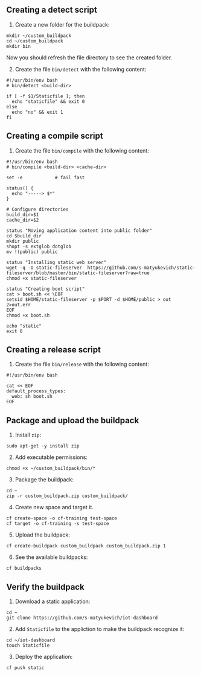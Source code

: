 ## Creating a detect script

1. Create a new folder for the buildpack:
  ```exec
  mkdir ~/custom_buildpack
  cd ~/custom_buildpack
  mkdir bin
  ```
Now you should refresh the file directory to see the created folder. 

2. Create the file `bin/detect` with the following content:
  ```file=~/custom_buildpack/bin/detect
  #!/usr/bin/env bash
  # bin/detect <build-dir>

  if [ -f $1/Staticfile ]; then
    echo "staticfile" && exit 0
  else
    echo "no" && exit 1
  fi
  ``` 
## Creating a compile script

1. Create the file `bin/compile` with the following content:
  ```file=~/custom_buildpack/bin/compile
  #!/usr/bin/env bash
  # bin/compile <build-dir> <cache-dir>

  set -e            # fail fast

  status() {
    echo "-----> $*"
  }

  # Configure directories
  build_dir=$1
  cache_dir=$2

  status "Moving application content into public folder"
  cd $build_dir
  mkdir public
  shopt -s extglob dotglob
  mv !(public) public 

  status "Installing static web server"
  wget -q -O static-fileserver  https://github.com/s-matyukevich/static-fileserver/blob/master/bin/static-fileserver?raw=true 
  chmod +x static-fileserver

  status "Creating boot script"
  cat > boot.sh << \EOF
  setsid $HOME/static-fileserver -p $PORT -d $HOME/public > out 2>out.err
  EOF
  chmod +x boot.sh

  echo "static"
  exit 0

  ```
## Creating a release script

1. Create the file `bin/release` with the following content:
  ```file=~/custom_buildpack/bin/release
  #!/usr/bin/env bash

  cat << EOF
  default_process_types:
    web: sh boot.sh 
  EOF
  ```
## Package and upload the buildpack

1. Install `zip`:
  ```exec
  sudo apt-get -y install zip
  ```

2. Add executable permissions:
  ```exec
  chmod +x ~/custom_buildpack/bin/*
  ```

3. Package the buildpack:
  ```exec
  cd ~
  zip -r custom_buildpack.zip custom_buildpack/
  ```

4. Create new space and target it.
  ```exec
  cf create-space -o cf-training test-space
  cf target -o cf-training -s test-space
  ```

5. Upload the buildpack:
  ```exec
  cf create-buildpack custom_buildpack custom_buildpack.zip 1
  ```

6. See the available buildpacks:
  ```exec
  cf buildpacks
  ```
## Verify the buildpack

1. Download a static application:
  ```exec
  cd ~
  git clone https://github.com/s-matyukevich/iot-dashboard
  ``` 

2. Add `Staticfile` to the appliction to make the buildpack recognize it:
  ```exec
  cd ~/iot-dashboard
  touch Staticfile
  ```

3. Deploy the application:
  ```exec
  cf push static
  ```
